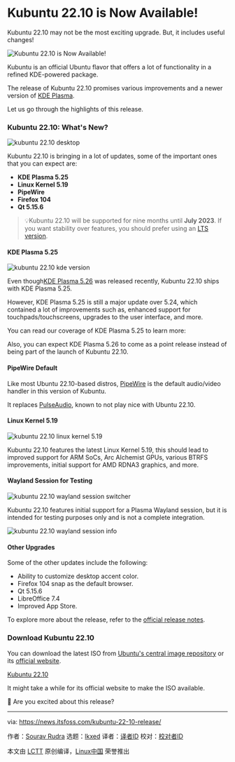 [#]: subject: "Kubuntu 22.10 is Now Available!"
[#]: via: "https://news.itsfoss.com/kubuntu-22-10-release/"
[#]: author: "Sourav Rudra https://news.itsfoss.com/author/sourav/"
[#]: collector: "lkxed"
[#]: translator: " "
[#]: reviewer: " "
[#]: publisher: " "
[#]: url: " "

Kubuntu 22.10 is Now Available!
======

Kubuntu 22.10 may not be the most exciting upgrade. But, it includes useful changes!

![Kubuntu 22.10 is Now Available!][1]

Kubuntu is an official Ubuntu flavor that offers a lot of functionality in a refined KDE-powered package.

The release of Kubuntu 22.10 promises various improvements and a newer version of [KDE Plasma][2].

Let us go through the highlights of this release.

### Kubuntu 22.10: What's New?

![kubuntu 22.10 desktop][3]

Kubuntu 22.10 is bringing in a lot of updates, some of the important ones that you can expect are:

- **KDE Plasma 5.25**
- **Linux Kernel 5.19**
- **PipeWire**
- **Firefox 104**
- **Qt 5.15.6**

> 💡Kubuntu 22.10 will be supported for nine months until **July 2023**. If you want stability over features, you should prefer using an [LTS version][4].

#### KDE Plasma 5.25

![kubuntu 22.10 kde version][5]

Even though[KDE Plasma 5.26][6] was released recently, Kubuntu 22.10 ships with KDE Plasma 5.25.

However, KDE Plasma 5.25 is still a major update over 5.24, which contained a lot of improvements such as, enhanced support for touchpads/touchscreens, upgrades to the user interface, and more.

You can read our coverage of KDE Plasma 5.25 to learn more:

Also, you can expect KDE Plasma 5.26 to come as a point release instead of being part of the launch of Kubuntu 22.10.

#### PipeWire Default

Like most Ubuntu 22.10-based distros, [PipeWire][7] is the default audio/video handler in this version of Kubuntu.

It replaces [PulseAudio][8], known to not play nice with Ubuntu 22.10.

#### Linux Kernel 5.19

![kubuntu 22.10 linux kernel 5.19][9]

Kubuntu 22.10 features the latest Linux Kernel 5.19, this should lead to improved support for ARM SoCs, Arc Alchemist GPUs, various BTRFS improvements, initial support for AMD RDNA3 graphics, and more.

#### Wayland Session for Testing

![kubuntu 22.10 wayland session switcher][10]

Kubuntu 22.10 features initial support for a Plasma Wayland session, but it is intended for testing purposes only and is not a complete integration.

![kubuntu 22.10 wayland session info][11]

#### Other Upgrades

Some of the other updates include the following:

- Ability to customize desktop accent color.
- Firefox 104 snap as the default browser.
- Qt 5.15.6
- LibreOffice 7.4
- Improved App Store.

To explore more about the release, refer to the [official release notes][12].

### Download Kubuntu 22.10

You can download the latest ISO from [Ubuntu's central image repository][13] or its [official website][14].

[Kubuntu 22.10][14]

It might take a while for its official website to make the ISO available.

💬 Are you excited about this release?

--------------------------------------------------------------------------------

via: https://news.itsfoss.com/kubuntu-22-10-release/

作者：[Sourav Rudra][a]
选题：[lkxed][b]
译者：[译者ID](https://github.com/译者ID)
校对：[校对者ID](https://github.com/校对者ID)

本文由 [LCTT](https://github.com/LCTT/TranslateProject) 原创编译，[Linux中国](https://linux.cn/) 荣誉推出

[a]: https://news.itsfoss.com/author/sourav/
[b]: https://github.com/lkxed
[1]: https://news.itsfoss.com/content/images/size/w1200/2022/10/kubuntu-22-10-release.jpg
[2]: https://kde.org/plasma-desktop/
[3]: https://news.itsfoss.com/content/images/2022/10/Kubuntu_22.10_Desktop.png
[4]: https://itsfoss.com/long-term-support-lts/
[5]: https://news.itsfoss.com/content/images/2022/10/Kubuntu_22.10_KDE_Version.png
[6]: https://news.itsfoss.com/kde-plasma-5-26-release/
[7]: https://pipewire.org/
[8]: https://www.freedesktop.org/wiki/Software/PulseAudio/
[9]: https://news.itsfoss.com/content/images/2022/10/Kubuntu_22.10_Linux_Kernel.png
[10]: https://news.itsfoss.com/content/images/2022/10/Kubuntu_22.10_Wayland_Session.png
[11]: https://news.itsfoss.com/content/images/2022/10/Kubuntu_22.10_Wayland_Session_2.png
[12]: https://wiki.ubuntu.com/KineticKudu/ReleaseNotes/Kubuntu
[13]: https://cdimage.ubuntu.com/kubuntu/releases/22.10/release/
[14]: https://kubuntu.org/getkubuntu/
